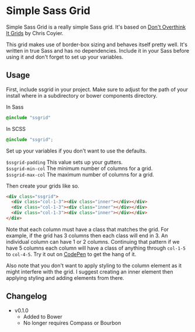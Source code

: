 Simple Sass Grid
================

Simple Sass Grid is a really simple Sass grid. It's based on [Don't Overthink It Grids][1] by Chris Coyier.

This grid makes use of border-box sizing and behaves itself pretty well. It's written in true Sass and has
no dependencies. Include it in your Sass before using it and don't forget to set up your variables.

Usage
-----

First, include ssgrid in your project. Make sure to adjust for the path of your install where in a
subdirectory or bower components directory.

In Sass

```sass
@include "ssgrid"
```

In SCSS

```scss
@include "ssgrid";
```

Set up your variables if you don't want to use the defaults.

`$ssgrid-padding` This value sets up your gutters.  
`$ssgrid-min-col` The minimum number of columns for a grid.  
`$ssgrid-max-col` The maximum number of columns for a grid.  

Then create your grids like so.

```html
<div class="ssgrid">
  <div class="col-1-3"><div class="inner"></div></div>
  <div class="col-1-3"><div class="inner"></div></div>
  <div class="col-1-3"><div class="inner"></div></div>
</div>
```

Note that each column must have a class that matches the grid. For example, if the grid has 3 columns then each
class will end in 3. An individual column can have 1 or 2 columns. Continuing that pattern if we have 5 columns
each column will have a class of anything through `col-1-5` to `col-4-5`. Try it out on [CodePen][2] to get the
hang of it.

Also note that you don't want to apply styling to the column element as it might interfere with the grid. I suggest
creating an inner element then applying styling and adding elements from there.

Changelog
---------

+ v0.1.0
  + Added to Bower
  + No longer requires Compass or Bourbon

[1]: http://css-tricks.com/dont-overthink-it-grids
[2]: http://codepen.io/ryanburnette/pen/dcefa07c8fa60209a647391b1276f2c7
